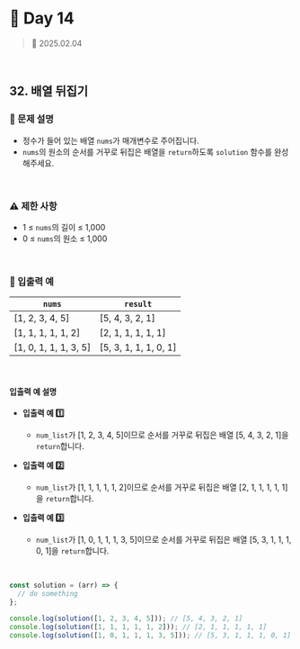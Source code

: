 # 🌻 Day 14

> 📅 2025.02.04

<br>

## 32. 배열 뒤집기

### 📍 문제 설명

- 정수가 들어 있는 배열 `nums`가 매개변수로 주어집니다.
- `nums`의 원소의 순서를 거꾸로 뒤집은 배열을 `return`하도록 `solution` 함수를 완성해주세요.

<br>

### ⚠️ 제한 사항

- 1 ≤ `nums`의 길이 ≤ 1,000
- 0 ≤ `nums`의 원소 ≤ 1,000

<br>

### 👀 입출력 예

| `nums`                | `result`              |
| --------------------- | --------------------- |
| [1, 2, 3, 4, 5]       | [5, 4, 3, 2, 1]       |
| [1, 1, 1, 1, 1, 2]    | [2, 1, 1, 1, 1, 1]    |
| [1, 0, 1, 1, 1, 3, 5] | [5, 3, 1, 1, 1, 0, 1] |

<br>

#### 입출력 예 설명

- **입출력 예 1️⃣**

  - `num_list`가 [1, 2, 3, 4, 5]이므로 순서를 거꾸로 뒤집은 배열 [5, 4, 3, 2, 1]을 `return`합니다.

- **입출력 예 2️⃣**

  - `num_list`가 [1, 1, 1, 1, 1, 2]이므로 순서를 거꾸로 뒤집은 배열 [2, 1, 1, 1, 1, 1]을 `return`합니다.

- **입출력 예 3️⃣**
  - `num_list`가 [1, 0, 1, 1, 1, 3, 5]이므로 순서를 거꾸로 뒤집은 배열 [5, 3, 1, 1, 1, 0, 1]을 `return`합니다.

<br>

```javascript
const solution = (arr) => {
  // do something
};

console.log(solution([1, 2, 3, 4, 5])); // [5, 4, 3, 2, 1]
console.log(solution([1, 1, 1, 1, 1, 2])); // [2, 1, 1, 1, 1, 1]
console.log(solution([1, 0, 1, 1, 1, 3, 5])); // [5, 3, 1, 1, 1, 0, 1]
```
